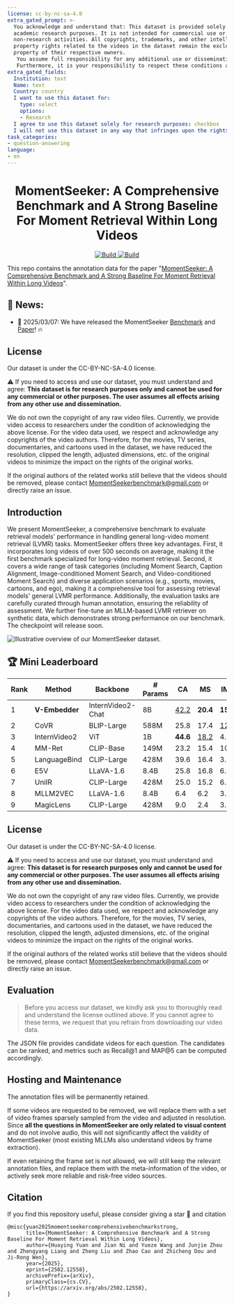 ```yaml
---
license: cc-by-nc-sa-4.0
extra_gated_prompt: >-
  You acknowledge and understand that: This dataset is provided solely for
  academic research purposes. It is not intended for commercial use or any other
  non-research activities. All copyrights, trademarks, and other intellectual
  property rights related to the videos in the dataset remain the exclusive
  property of their respective owners. 
   You assume full responsibility for any additional use or dissemination of this dataset and for any consequences that may arise from such actions. You are also aware that the copyright holders of the original videos retain the right to request the removal of their videos from the dataset. 
   Furthermore, it is your responsibility to respect these conditions and to use the dataset ethically and in compliance with all applicable laws and regulations. Any violation of these terms may result in the immediate termination of your access to the dataset.
extra_gated_fields:
  Institution: text
  Name: text
  Country: country
  I want to use this dataset for:
    type: select
    options:
    - Research
  I agree to use this dataset solely for research purposes: checkbox
  I will not use this dataset in any way that infringes upon the rights of the copyright holders of the original videos, and strictly prohibit its use for any commercial purposes: checkbox
task_categories:
- question-answering
language:
- en
---
```

<h1 align="center">MomentSeeker: A Comprehensive Benchmark and A Strong Baseline For Moment Retrieval Within Long Videos</h1>
<p align="center">
    <a href="https://arxiv.org/abs/2502.12558">
            <img alt="Build" src="http://img.shields.io/badge/cs.CV-arXiv%3A2406.04264-B31B1B.svg">
    </a>
    <a href="https://github.com/yhy-2000/MomentSeeker">
        <img alt="Build" src="https://img.shields.io/badge/Github-MomentSeeker: A Comprehensive Benchmark and A Strong Baseline For Moment Retrieval Within Long Videos-blue">
    </a>
</p>

This repo contains the annotation data for the paper "[MomentSeeker: A Comprehensive Benchmark and A Strong Baseline For Moment Retrieval Within Long Videos](https://arxiv.org/abs/2502.12558)".



## 🔔 News:
- 🥳 2025/03/07: We have released the MomentSeeker [Benchmark](https://huggingface.co/datasets/avery00/MomentSeeker) and [Paper](https://arxiv.org/abs/2502.12558)! 🔥

## License
Our dataset is under the CC-BY-NC-SA-4.0 license.

⚠️ If you need to access and use our dataset, you must understand and agree: **This dataset is for research purposes only and cannot be used for any commercial or other purposes. The user assumes all effects arising from any other use and dissemination.**

We do not own the copyright of any raw video files. Currently, we provide video access to researchers under the condition of acknowledging the above license. For the video data used, we respect and acknowledge any copyrights of the video authors. Therefore, for the movies, TV series, documentaries, and cartoons used in the dataset, we have reduced the resolution, clipped the length, adjusted dimensions, etc. of the original videos to minimize the impact on the rights of the original works. 

If the original authors of the related works still believe that the videos should be removed, please contact MomentSeekerbenchmark@gmail.com or directly raise an issue.


## Introduction

We present MomentSeeker, a comprehensive benchmark to evaluate retrieval models' performance in handling general long-video moment retrieval (LVMR) tasks. MomentSeeker offers three key advantages. First, it incorporates long videos of over 500 seconds on average, making it the first benchmark specialized for long-video moment retrieval. Second, it covers a wide range of task categories (including Moment Search, Caption Alignment, Image-conditioned Moment Search, and Video-conditioned Moment Search) and diverse application scenarios (e.g., sports, movies, cartoons, and ego), making it a comprehensive tool for assessing retrieval models' general LVMR performance. Additionally, the evaluation tasks are carefully curated through human annotation, ensuring the reliability of assessment. We further fine-tune an MLLM-based LVMR retriever on synthetic data, which demonstrates strong performance on our benchmark. The checkpoint will release soon.



![Illustrative overview of our MomentSeeker dataset.](https://cdn-uploads.huggingface.co/production/uploads/66d916a7b86f0d569aa19b60/ff-9bFKlN466wElhiA4Wi.png)




## 🏆 Mini Leaderboard
| Rank | Method                                    | Backbone         | # Params | CA      | MS      | IMS     | VMS     | Overall |
|------|------------------------------------------|-----------------|---------|--------|--------|--------|--------|--------|
| 1    | **V-Embedder**                            | InternVideo2-Chat| 8B       | <u>42.2</u> | **20.4** | **15.0** | **15.8** | **23.3** |
| 2    | CoVR                                    | BLIP-Large       | 588M     | 25.8    | 17.4    | <u>12.3</u> | <u>12.3</u> | <u>17.1</u> |
| 3    | InternVideo2                            | ViT              | 1B       | **44.6** | <u>18.2</u> | 4.8     | 0.0     | 16.9    |
| 4    | MM-Ret                                  | CLIP-Base        | 149M     | 23.2    | 15.4    | 10.5    | 10.5    | 14.9    |
| 5    | LanguageBind                            | CLIP-Large       | 428M     | 39.6    | 16.4    | 3.2     | 0.0     | 14.8    |
| 6    | E5V                                     | LLaVA-1.6        | 8.4B     | 25.8    | 16.8    | 6.2     | 5.2     | 13.5    |
| 7    | UniIR                                   | CLIP-Large       | 428M     | 25.0    | 15.2    | 6.4     | 0.0     | 10.9    |
| 8    | MLLM2VEC                                | LLaVA-1.6        | 8.4B     | 6.4     | 6.2     | 3.0     | 3.0     | 4.7     |
| 9    | MagicLens                               | CLIP-Large       | 428M     | 9.0     | 2.4     | 3.2     | 2.8     | 4.4     |



## License
Our dataset is under the CC-BY-NC-SA-4.0 license.

⚠️ If you need to access and use our dataset, you must understand and agree: **This dataset is for research purposes only and cannot be used for any commercial or other purposes. The user assumes all effects arising from any other use and dissemination.**

We do not own the copyright of any raw video files. Currently, we provide video access to researchers under the condition of acknowledging the above license. For the video data used, we respect and acknowledge any copyrights of the video authors. Therefore, for the movies, TV series, documentaries, and cartoons used in the dataset, we have reduced the resolution, clipped the length, adjusted dimensions, etc. of the original videos to minimize the impact on the rights of the original works. 

If the original authors of the related works still believe that the videos should be removed, please contact MomentSeekerbenchmark@gmail.com or directly raise an issue.


## Evaluation
> Before you access our dataset, we kindly ask you to thoroughly read and understand the license outlined above. If you cannot agree to these terms, we request that you refrain from downloading our video data.

The JSON file provides candidate videos for each question. The candidates can be ranked, and metrics such as Recall@1 and MAP@5 can be computed accordingly.



## Hosting and Maintenance
The annotation files will be permanently retained. 

If some videos are requested to be removed, we will replace them with a set of video frames sparsely sampled from the video and adjusted in resolution. Since **all the questions in MomentSeeker are only related to visual content** and do not involve audio, this will not significantly affect the validity of MomentSeeker (most existing MLLMs also understand videos by frame extraction).

If even retaining the frame set is not allowed, we will still keep the relevant annotation files, and replace them with the meta-information of the video, or actively seek more reliable and risk-free video sources.





## Citation

If you find this repository useful, please consider giving a star 🌟 and citation

```
@misc{yuan2025momentseekercomprehensivebenchmarkstrong,
      title={MomentSeeker: A Comprehensive Benchmark and A Strong Baseline For Moment Retrieval Within Long Videos}, 
      author={Huaying Yuan and Jian Ni and Yueze Wang and Junjie Zhou and Zhengyang Liang and Zheng Liu and Zhao Cao and Zhicheng Dou and Ji-Rong Wen},
      year={2025},
      eprint={2502.12558},
      archivePrefix={arXiv},
      primaryClass={cs.CV},
      url={https://arxiv.org/abs/2502.12558}, 
}
```
